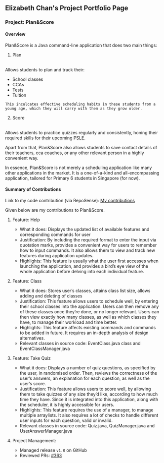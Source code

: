 ## Elizabeth Chan's Project Portfolio Page
### Project: Plan&Score

#### Overview
Plan&Score is a Java command-line application that does two main things:
1. Plan
<br>
Allows students to plan and track their:
    <ul>
        <li>School classes
        <li>CCAs
        <li>Tests
        <li>Tuition
    </ul>

    This inculcates effective scheduling habits in these students from a young age, which they will carry with them as they grow older.

2. Score
<br>
Allows students to practice quizzes regularly and consistently, honing their required skills for their upcoming PSLE.

Apart from that, Plan&Score also allows students to save contact details of their teachers, cca coaches, or any other relevant person in a highly convenient way.

In essence, Plan&Score is not merely a scheduling application like many other applications in the market. It is a one-of-a-kind and all-encompassing application, tailored for Primary 6 students in Singapore (for now).


#### Summary of Contributions

Link to my code contribution (via RepoSense):
[My contributions](https://nus-cs2113-ay2021s1.github.io/tp-dashboard/#breakdown=true&search=elizabethcwt&sort=groupTitle&sortWithin=title&since=2020-09-27&timeframe=commit&mergegroup=&groupSelect=groupByRepos&checkedFileTypes=docs~functional-code~test-code~other)

Given below are my contributions to Plan&Score.

1. Feature: Help
    - What it does: Displays the updated list of available features and corresponding commands for user
    - Justification: By including the required format to enter the input via quotation marks, provides a convenient way for users to remember how to input commands. It also allows them to view and track new features during application updates.
    - Highlights: This feature is usually what the user first accesses when launching the application, and provides a bird’s eye view of the whole application before delving into each individual feature.

1. Feature: Class
    - What it does: Stores user’s classes, attains class list size, allows adding and deleting of classes
    - Justification: This feature allows users to schedule well, by entering their school classes into the application. Users can then remove any of these classes once they’re done, or no longer relevant. Users can then view exactly how many classes, as well as which classes they have, to manage their workload and time better.
    - Highlights: This feature affects existing commands and commands to be added in future. It requires an in-depth analysis of design alternatives.
    - Relevant classes in source code: EventClass.java class and EventClassManager.java

1. Feature: Take Quiz
    - What it does: Displays a number of quiz questions, as specified by the user, in randomised order. Then, reviews the correctness of the user’s answers, an explanation for each question, as well as the user’s score.
    - Justification: This feature allows users to score well, by allowing them to take quizzes of any size they’d like, according to how much time they have. Since it is integrated into this application, along with the scheduler, it is highly accessible for users.
    - Highlights: This feature requires the use of a manager, to manage multiple arraylists. It also requires a lot of checks to handle different user inputs for each question, valid or invalid.
    - Relevant classes in source code: Quiz.java, QuizManager.java and UserAnswerManager.java

1. Project Management:
    - Managed release `v1.0` on GitHub
    - Reviewed PRs: [#363](https://github.com/AY2021S1-CS2113T-W12-4/tp/pull/363)